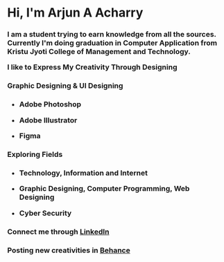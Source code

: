 <h1>Hi, I'm Arjun A Acharry</h1>


<h3><p>I am a student trying to earn knowledge from all the sources. Currently I'm doing graduation in Computer Application from Kristu Jyoti College of Management and Technology.<p>

  <P>I like to Express My Creativity Through Designing</h3></P>


<h3>Graphic Designing & UI Designing<h3>
  
- Adobe Photoshop
  
- Adobe Illustrator
  
- Figma

<h3>Exploring Fields<h3>
  
  - **Technology, Information and Internet**
  
  - **Graphic Designing, Computer Programming, Web Designing**
  
  - **Cyber Security**
  
  ### Connect me through [LinkedIn](https://www.linkedin.com/in/arjun-a-acharry-044a36252/)
  ### Posting new creativities in [Behance](https://www.behance.net/arjunaacharry)
  
<!---

arjunaacharry/arjunaacharry is a ✨ special ✨ repository because its `README.md` (this file) appears on your GitHub profile.

You can click the Preview link to take a look at your changes.

--->





